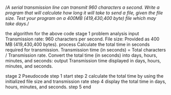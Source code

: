 /*A serial transmission line can transmit 960 characters a second. Write a program that will calculate how long
it will take to send a file, given the file size. Test your program on a 400MB (419,430,400 byte) file which may
take days.*/

the algorithm for the above code 
stage 1 problem analysis 
input 
Transmission rate: 960 characters per second.
File size: Provided as 400 MB (419,430,400 bytes).
process 
Calculate the total time in seconds required for transmission.
Transmission time (in seconds) = Total characters / Transmission rate.
Convert the total time (in seconds) into days, hours, minutes, and seconds:
output 
Transmission time displayed in days, hours, minutes, and seconds.

stage 2 Pseudocode 
step 1 start 
step 2 calculate the total time by using the initialized file size and transmission rate
step 4 display the total time in days, hours, minutes, and seconds.
step 5 end 
